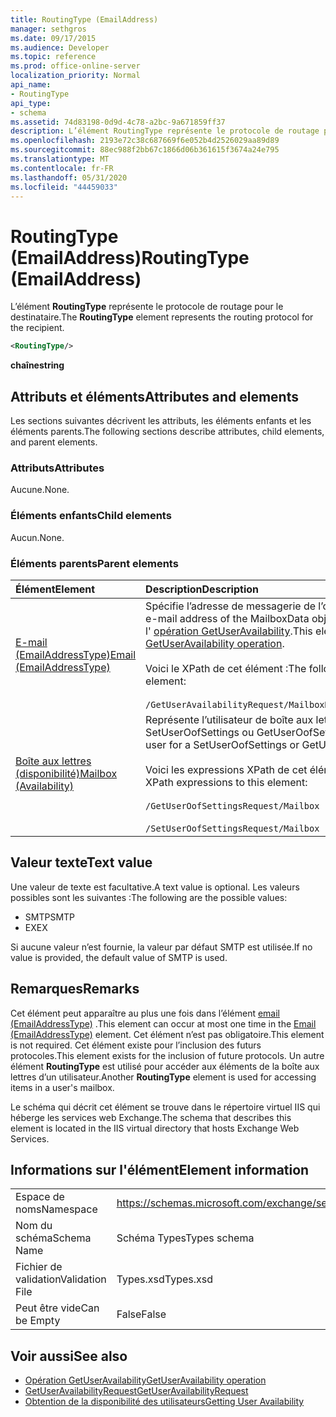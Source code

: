 ```yaml
---
title: RoutingType (EmailAddress)
manager: sethgros
ms.date: 09/17/2015
ms.audience: Developer
ms.topic: reference
ms.prod: office-online-server
localization_priority: Normal
api_name:
- RoutingType
api_type:
- schema
ms.assetid: 74d83198-0d9d-4c78-a2bc-9a671859ff37
description: L’élément RoutingType représente le protocole de routage pour le destinataire.
ms.openlocfilehash: 2193e72c38c687669f6e052b4d2526029aa89d89
ms.sourcegitcommit: 88ec988f2bb67c1866d06b361615f3674a24e795
ms.translationtype: MT
ms.contentlocale: fr-FR
ms.lasthandoff: 05/31/2020
ms.locfileid: "44459033"
---
```

# <a name="routingtype-emailaddress"></a><span data-ttu-id="7cafc-103">RoutingType (EmailAddress)</span><span class="sxs-lookup"><span data-stu-id="7cafc-103">RoutingType (EmailAddress)</span></span>

<span data-ttu-id="7cafc-104">L’élément **RoutingType** représente le protocole de routage pour le destinataire.</span><span class="sxs-lookup"><span data-stu-id="7cafc-104">The **RoutingType** element represents the routing protocol for the recipient.</span></span> 
  
```XML
<RoutingType/>
```

 <span data-ttu-id="7cafc-105">**chaîne**</span><span class="sxs-lookup"><span data-stu-id="7cafc-105">**string**</span></span>
## <a name="attributes-and-elements"></a><span data-ttu-id="7cafc-106">Attributs et éléments</span><span class="sxs-lookup"><span data-stu-id="7cafc-106">Attributes and elements</span></span>

<span data-ttu-id="7cafc-107">Les sections suivantes décrivent les attributs, les éléments enfants et les éléments parents.</span><span class="sxs-lookup"><span data-stu-id="7cafc-107">The following sections describe attributes, child elements, and parent elements.</span></span>
  
### <a name="attributes"></a><span data-ttu-id="7cafc-108">Attributs</span><span class="sxs-lookup"><span data-stu-id="7cafc-108">Attributes</span></span>

<span data-ttu-id="7cafc-109">Aucune.</span><span class="sxs-lookup"><span data-stu-id="7cafc-109">None.</span></span>
  
### <a name="child-elements"></a><span data-ttu-id="7cafc-110">Éléments enfants</span><span class="sxs-lookup"><span data-stu-id="7cafc-110">Child elements</span></span>

<span data-ttu-id="7cafc-111">Aucun.</span><span class="sxs-lookup"><span data-stu-id="7cafc-111">None.</span></span>
  
### <a name="parent-elements"></a><span data-ttu-id="7cafc-112">Éléments parents</span><span class="sxs-lookup"><span data-stu-id="7cafc-112">Parent elements</span></span>

|<span data-ttu-id="7cafc-113">**Élément**</span><span class="sxs-lookup"><span data-stu-id="7cafc-113">**Element**</span></span>|<span data-ttu-id="7cafc-114">**Description**</span><span class="sxs-lookup"><span data-stu-id="7cafc-114">**Description**</span></span>|
|:-----|:-----|
|[<span data-ttu-id="7cafc-115">E-mail (EmailAddressType)</span><span class="sxs-lookup"><span data-stu-id="7cafc-115">Email (EmailAddressType)</span></span>](email-emailaddresstype.md) <br/> |<span data-ttu-id="7cafc-116">Spécifie l’adresse de messagerie de l’objet MailboxData.</span><span class="sxs-lookup"><span data-stu-id="7cafc-116">Specifies the e-mail address of the MailboxData object.</span></span> <span data-ttu-id="7cafc-117">Cet élément est utilisé dans l' [opération GetUserAvailability](getuseravailability-operation.md).</span><span class="sxs-lookup"><span data-stu-id="7cafc-117">This element is used in the [GetUserAvailability operation](getuseravailability-operation.md).</span></span>  <br/><br/> <span data-ttu-id="7cafc-118">Voici le XPath de cet élément :</span><span class="sxs-lookup"><span data-stu-id="7cafc-118">The following is the XPath to this element:</span></span>  <br/><br/>  `/GetUserAvailabilityRequest/MailboxDataArray/MailboxData[i]/Email` <br/> |
|[<span data-ttu-id="7cafc-119">Boîte aux lettres (disponibilité)</span><span class="sxs-lookup"><span data-stu-id="7cafc-119">Mailbox (Availability)</span></span>](mailbox-availability.md) <br/> | <span data-ttu-id="7cafc-120">Représente l’utilisateur de boîte aux lettres pour une demande SetUserOofSettings ou GetUserOofSettings.</span><span class="sxs-lookup"><span data-stu-id="7cafc-120">Represents the mailbox user for a SetUserOofSettings or GetUserOofSettings request.</span></span>  <br/><br/>  <span data-ttu-id="7cafc-121">Voici les expressions XPath de cet élément :</span><span class="sxs-lookup"><span data-stu-id="7cafc-121">The following are the XPath expressions to this element:</span></span> <br/> <br/>  `/GetUserOofSettingsRequest/Mailbox` <br/><br/>  `/SetUserOofSettingsRequest/Mailbox` <br/> |
   
## <a name="text-value"></a><span data-ttu-id="7cafc-122">Valeur texte</span><span class="sxs-lookup"><span data-stu-id="7cafc-122">Text value</span></span>

<span data-ttu-id="7cafc-123">Une valeur de texte est facultative.</span><span class="sxs-lookup"><span data-stu-id="7cafc-123">A text value is optional.</span></span> <span data-ttu-id="7cafc-124">Les valeurs possibles sont les suivantes :</span><span class="sxs-lookup"><span data-stu-id="7cafc-124">The following are the possible values:</span></span>

* <span data-ttu-id="7cafc-125">SMTP</span><span class="sxs-lookup"><span data-stu-id="7cafc-125">SMTP</span></span>
* <span data-ttu-id="7cafc-126">EX</span><span class="sxs-lookup"><span data-stu-id="7cafc-126">EX</span></span>

<span data-ttu-id="7cafc-127">Si aucune valeur n’est fournie, la valeur par défaut SMTP est utilisée.</span><span class="sxs-lookup"><span data-stu-id="7cafc-127">If no value is provided, the default value of SMTP is used.</span></span>
  
## <a name="remarks"></a><span data-ttu-id="7cafc-128">Remarques</span><span class="sxs-lookup"><span data-stu-id="7cafc-128">Remarks</span></span>

<span data-ttu-id="7cafc-129">Cet élément peut apparaître au plus une fois dans l’élément [email (EmailAddressType)](email-emailaddresstype.md) .</span><span class="sxs-lookup"><span data-stu-id="7cafc-129">This element can occur at most one time in the [Email (EmailAddressType)](email-emailaddresstype.md) element.</span></span> <span data-ttu-id="7cafc-130">Cet élément n’est pas obligatoire.</span><span class="sxs-lookup"><span data-stu-id="7cafc-130">This element is not required.</span></span> <span data-ttu-id="7cafc-131">Cet élément existe pour l’inclusion des futurs protocoles.</span><span class="sxs-lookup"><span data-stu-id="7cafc-131">This element exists for the inclusion of future protocols.</span></span> <span data-ttu-id="7cafc-132">Un autre élément **RoutingType** est utilisé pour accéder aux éléments de la boîte aux lettres d’un utilisateur.</span><span class="sxs-lookup"><span data-stu-id="7cafc-132">Another **RoutingType** element is used for accessing items in a user's mailbox.</span></span> 
  
<span data-ttu-id="7cafc-133">Le schéma qui décrit cet élément se trouve dans le répertoire virtuel IIS qui héberge les services web Exchange.</span><span class="sxs-lookup"><span data-stu-id="7cafc-133">The schema that describes this element is located in the IIS virtual directory that hosts Exchange Web Services.</span></span>
  
## <a name="element-information"></a><span data-ttu-id="7cafc-134">Informations sur l'élément</span><span class="sxs-lookup"><span data-stu-id="7cafc-134">Element information</span></span>

|||
|:-----|:-----|
|<span data-ttu-id="7cafc-135">Espace de noms</span><span class="sxs-lookup"><span data-stu-id="7cafc-135">Namespace</span></span>  <br/> |https://schemas.microsoft.com/exchange/services/2006/types  <br/> |
|<span data-ttu-id="7cafc-136">Nom du schéma</span><span class="sxs-lookup"><span data-stu-id="7cafc-136">Schema Name</span></span>  <br/> |<span data-ttu-id="7cafc-137">Schéma Types</span><span class="sxs-lookup"><span data-stu-id="7cafc-137">Types schema</span></span>  <br/> |
|<span data-ttu-id="7cafc-138">Fichier de validation</span><span class="sxs-lookup"><span data-stu-id="7cafc-138">Validation File</span></span>  <br/> |<span data-ttu-id="7cafc-139">Types.xsd</span><span class="sxs-lookup"><span data-stu-id="7cafc-139">Types.xsd</span></span>  <br/> |
|<span data-ttu-id="7cafc-140">Peut être vide</span><span class="sxs-lookup"><span data-stu-id="7cafc-140">Can be Empty</span></span>  <br/> |<span data-ttu-id="7cafc-141">False</span><span class="sxs-lookup"><span data-stu-id="7cafc-141">False</span></span>  <br/> |
   
## <a name="see-also"></a><span data-ttu-id="7cafc-142">Voir aussi</span><span class="sxs-lookup"><span data-stu-id="7cafc-142">See also</span></span>

- [<span data-ttu-id="7cafc-143">Opération GetUserAvailability</span><span class="sxs-lookup"><span data-stu-id="7cafc-143">GetUserAvailability operation</span></span>](getuseravailability-operation.md)
- [<span data-ttu-id="7cafc-144">GetUserAvailabilityRequest</span><span class="sxs-lookup"><span data-stu-id="7cafc-144">GetUserAvailabilityRequest</span></span>](getuseravailabilityrequest.md)
- [<span data-ttu-id="7cafc-145">Obtention de la disponibilité des utilisateurs</span><span class="sxs-lookup"><span data-stu-id="7cafc-145">Getting User Availability</span></span>](https://msdn.microsoft.com/library/d4133fcb-9b0f-4e6b-aadf-a389da83516a%28Office.15%29.aspx)

